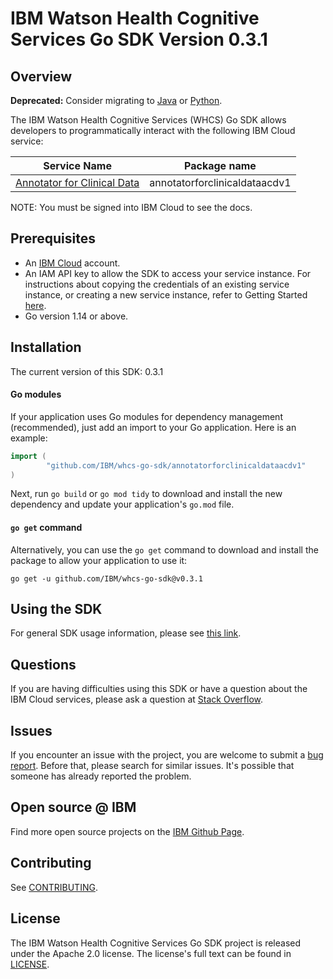 # IBM Watson Health Cognitive Services Go SDK Version 0.3.1

## Overview

<b>Deprecated:</b>  Consider migrating to [Java](https://github.com/IBM/whcs-java-sdk) or [Python](https://github.com/IBM/whcs-python-sdk).

The IBM Watson Health Cognitive Services (WHCS) Go SDK allows developers to programmatically interact with the following IBM Cloud service:

Service Name | Package name
--- | ---
[Annotator for Clinical Data](https://cloud.ibm.com/apidocs/wh-acd) | annotatorforclinicaldataacdv1 |

NOTE: You must be signed into IBM Cloud to see the docs.

## Prerequisites

[ibm-cloud-onboarding]: https://cloud.ibm.com/registration

* An [IBM Cloud][ibm-cloud-onboarding] account.
* An IAM API key to allow the SDK to access your service instance. For instructions about copying the credentials of an existing service instance, or creating a new service instance, refer to Getting Started [here](https://cloud.ibm.com/docs/wh-acd?topic=wh-acd-getting-started).
* Go version 1.14 or above.

## Installation
The current version of this SDK: 0.3.1

#### Go modules
If your application uses Go modules for dependency management (recommended), just add an import to your
Go application.
Here is an example:

```go
import (
        "github.com/IBM/whcs-go-sdk/annotatorforclinicaldataacdv1"
)
```

Next, run `go build` or `go mod tidy` to download and install the new dependency and update your application's
`go.mod` file.

#### `go get` command  
Alternatively, you can use the `go get` command to download and install the package to allow your application to
use it:

```
go get -u github.com/IBM/whcs-go-sdk@v0.3.1
```
## Using the SDK

For general SDK usage information, please see [this link](https://github.com/IBM/ibm-cloud-sdk-common/blob/master/README.md).

## Questions

If you are having difficulties using this SDK or have a question about the IBM Cloud services,
please ask a question at
[Stack Overflow](http://stackoverflow.com/questions/ask?tags=ibm-cloud).

## Issues
If you encounter an issue with the project, you are welcome to submit a
[bug report](https://github.com/IBM/whcs-go-sdk/issues).
Before that, please search for similar issues. It's possible that someone has already reported the problem.

## Open source @ IBM
Find more open source projects on the [IBM Github Page](http://ibm.github.io/).

## Contributing
See [CONTRIBUTING](CONTRIBUTING.md).

## License

The IBM Watson Health Cognitive Services Go SDK project is released under the Apache 2.0 license.
The license's full text can be found in [LICENSE](LICENSE).
